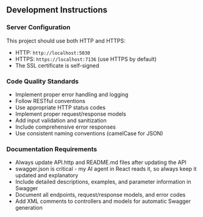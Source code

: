## Development Instructions

### Server Configuration
This project should use both HTTP and HTTPS:
- HTTP: `http://localhost:5030`
- HTTPS: `https://localhost:7136` (use HTTPS by default)
- The SSL certificate is self-signed

### Code Quality Standards
- Implement proper error handling and logging
- Follow RESTful conventions
- Use appropriate HTTP status codes
- Implement proper request/response models
- Add input validation and sanitization
- Include comprehensive error responses
- Use consistent naming conventions (camelCase for JSON)

### Documentation Requirements
- Always update API.http and README.md files after updating the API
- swagger.json is critical - my AI agent in React reads it, so always keep it updated and explanatory
- Include detailed descriptions, examples, and parameter information in Swagger
- Document all endpoints, request/response models, and error codes
- Add XML comments to controllers and models for automatic Swagger generation